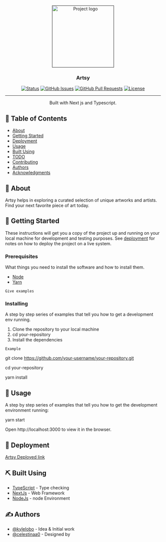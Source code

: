<p align="center">
  <a href="" rel="noopener">
 <img width=200px height=200px src="./public/ezgif.com-gif-maker.gif" alt="Project logo"></a>
</p>

<h3 align="center">Artsy</h3>

<div align="center">

[![Status](https://img.shields.io/badge/status-active-success.svg)]()
[![GitHub Issues](https://img.shields.io/github/issues/kylelobo/The-Documentation-Compendium.svg)](https://github.com/kylelobo/The-Documentation-Compendium/issues)
[![GitHub Pull Requests](https://img.shields.io/github/issues-pr/kylelobo/The-Documentation-Compendium.svg)](https://github.com/kylelobo/The-Documentation-Compendium/pulls)
[![License](https://img.shields.io/badge/license-MIT-blue.svg)](/LICENSE)

</div>

---

<p align="center"> Built with Next js and Typescript.
    <br> 
</p>

## 📝 Table of Contents

- [About](#about)
- [Getting Started](#getting_started)
- [Deployment](#deployment)
- [Usage](#usage)
- [Built Using](#built_using)
- [TODO](../TODO.md)
- [Contributing](../CONTRIBUTING.md)
- [Authors](#authors)
- [Acknowledgments](#acknowledgement)

## 🧐 About <a name = "about"></a>

Artsy helps in exploring a curated selection of unique artworks and artists. Find your next favorite piece of art today.

## 🏁 Getting Started <a name = "getting_started"></a>

These instructions will get you a copy of the project up and running on your local machine for development and testing purposes. See [deployment](#deployment) for notes on how to deploy the project on a live system.

### Prerequisites

What things you need to install the software and how to install them.

<ul>
  <li> <a href="https://nodejs.org/en/download/">Node</a></li>
  <li> <a href="https://yarnpkg.com/getting-started/install">Yarn</a></li>
</ul>

```
Give examples
```

### Installing

A step by step series of examples that tell you how to get a development env running.

<ol>
<li>Clone the repository to your local machine</li>
<li>cd your-repository
</li>
<li>Install the dependencies</li>
</ol>

```
Example
```

git clone https://github.com/your-username/your-repository.git

cd your-repository

yarn install

## 🎈 Usage <a name="usage"></a>

A step by step series of examples that tell you how to get the development environment running:

yarn start

Open http://localhost:3000 to view it in the browser.

## 🚀 Deployment <a name = "deployment"></a>

<a href="https://artsy-swart.vercel.app">Artsy Deployed link </a>

## ⛏️ Built Using <a name = "built_using"></a>

- [TypeScript](https://www.typescriptlang.org/) - Type checking
- [NextJs](https://nextjs.org/) - Web Framework
- [NodeJs](https://nodejs.org/en/) - node Environment

## ✍️ Authors <a name = "authors"></a>

- [@kylelobo](https://github.com/codingossy) - Idea & Initial work
- [@celestinaa0](https://behance.net/bammiewh0) - Designed by
